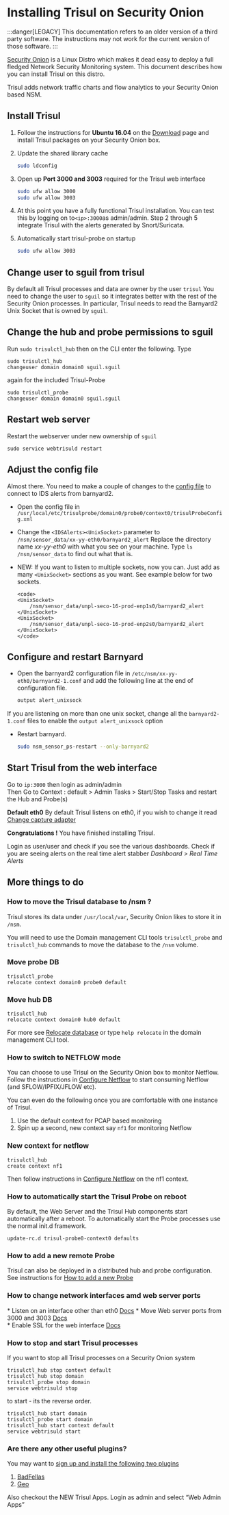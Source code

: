 # Installing Trisul on Security Onion


:::danger[LEGACY]
This documentation refers to an older version of a third party software. The instructions may not work for the current version of those software.
:::


[Security Onion](http://securityonion.blogspot.com/) is a Linux Distro
which makes it dead easy to deploy a full fledged Network Security
Monitoring system. This document describes how you can install Trisul on
this distro.

Trisul adds network traffic charts and flow analytics to your Security
Onion based NSM.

## Install Trisul

1. Follow the instructions for **Ubuntu 16.04** on the [Download](https://trisul.org/download) page and install Trisul packages on your Security
   Onion box.

2. Update the shared library cache
   
   ```bash
   sudo ldconfig
   ```

3. Open up **Port 3000 and 3003** required for the Trisul web interface
   
   ```bash
   sudo ufw allow 3000 
   sudo ufw allow 3003
   ```

4. At this point you have a fully functional Trisul installation. You can test this by logging on to`<ip>:3000`as admin/admin. Step 2 through 5 integrate Trisul with the alerts generated by Snort/Suricata.

5. Automatically start trisul-probe on startup  
   
   ```bash
   sudo ufw allow 3003 
   ```

## Change user to sguil from trisul

By default all Trisul processes and data are owner by the user `trisul`
You need to change the user to `sguil` so it integrates better with the
rest of the Security Onion processes. In particular, Trisul needs to
read the Barnyard2 Unix Socket that is owned by `sguil`.

## Change the hub and probe permissions to sguil

Run `sudo trisulctl_hub` then on the CLI enter the following. Type

```language-bash
sudo trisulctl_hub
changeuser domain domain0 sguil.sguil
```

again for the included Trisul-Probe

```language-bash
sudo trisulctl_probe
changeuser domain domain0 sguil.sguil
```

## Restart web server

Restart the webserver under new ownership of `sguil`

```language-bash
sudo service webtrisuld restart
```

## Adjust the config file

Almost there. You need to make a couple of changes to the [config
file](/docs/ref/trisulconfig) to connect to IDS alerts from
barnyard2.

- Open the config file in
  `/usr/local/etc/trisulprobe/domain0/probe0/context0/trisulProbeConfig.xml`

- Change the `<IDSAlerts><UnixSocket>` parameter to
  `/nsm/sensor_data/xx-yy-eth0/barnyard2_alert` Replace the directory
  name *xx-yy-eth0* with what you see on your machine. Type `ls
  /nsm/sensor_data` to find out what that is. 

- NEW: If you want to listen to multiple sockets, now you can. Just
  add as many `<UnixSocket>` sections as you want. See example below
  for two sockets.
  
  ```language-xml
  <code>
  <UnixSocket>
      /nsm/sensor_data/unpl-seco-16-prod-enp1s0/barnyard2_alert
  </UnixSocket>
  <UnixSocket>
      /nsm/sensor_data/unpl-seco-16-prod-enp2s0/barnyard2_alert
  </UnixSocket>
  </code>
  ```

## Configure and restart Barnyard

- Open the barnyard2 configuration file in `/etc/nsm/xx-yy-eth0/barnyard2-1.conf` and add the following line at the
  end of configuration file.
  
  ```bash
  output alert_unixsock
  ```

If you are listening on more than one unix socket, change all the
`barnyard2-1.conf` files to enable the `output alert_unixsock` option

- Restart barnyard.
  
  ```bash
  sudo nsm_sensor_ps-restart --only-barnyard2
  ```

## Start Trisul from the web interface

Go to `ip:3000` then login as admin/admin  
Then Go to Context : default \> Admin Tasks \> Start/Stop Tasks and
restart the Hub and Probe(s)

**Default eth0** By default Trisul listens on eth0, if you wish to
change it read [Change capture adapter](/docs/ug/webadmin/profiles)

**Congratulations \!** You have finished installing Trisul.

Login as user/user and check if you see the various dashboards. Check if
you are seeing alerts on the real time alert stabber *Dashboard \> Real
Time Alerts*

## More things to do

### How to move the Trisul database to /nsm ?

Trisul stores its data under `/usr/local/var`, Security Onion likes to
store it in `/nsm`.

You will need to use the Domain management CLI tools `trisulctl_probe`
and `trisulctl_hub` commands to move the database to the `/nsm` volume.

### Move probe DB

```language-bash
trisulctl_probe
relocate context domain0 probe0 default 
```

### Move hub DB

```language-bash
trisulctl_hub
relocate context domain0 hub0 default 
```

For more see [Relocate database](/docs/ug/basicusage/reloc) or type
`help relocate` in the domain management CLI tool.

### How to switch to NETFLOW mode

You can choose to use Trisul on the Security Onion box to monitor
Netflow. Follow the instructions in [Configure
Netflow](/docs/ug/netflow/netflow_setup) to start consuming Netflow
(and SFLOW/IPFIX/JFLOW etc).

You can even do the following once you are comfortable with one instance
of Trisul.

1. Use the default context for PCAP based monitoring
2. Spin up a second, new context say `nf1` for monitoring Netflow

### New context for netflow

```language-bash
trisulctl_hub
create context nf1 
```

Then follow instructions in [Configure
Netflow](/docs/ug/netflow/netflow_setup) on the nf1 context.

### How to automatically start the Trisul Probe on reboot

By default, the Web Server and the Trisul Hub components start
automatically after a reboot. To automatically start the Probe processes
use the normal init.d framework.

```language-bash
update-rc.d trisul-probe0-context0 defaults 
```

### How to add a new remote Probe

Trisul can also be deployed in a distributed hub and probe
configuration. See instructions for [How to add a new
Probe](/docs/ug/domain/deploy_probe)

### How to change network interfaces amd web server ports

\* Listen on an interface other than eth0
[Docs](/docs/ug/webadmin/profiles) 
\* Move Web server ports from 3000 and 3003
[Docs](/docs/howto/change_web_port)  
\* Enable SSL for the web interface [Docs](/docs/howto/sslforwebtr)

### How to stop and start Trisul processes

If you want to stop all Trisul processes on a Security Onion system

```language-bash
trisulctl_hub stop context default
trisulctl_hub stop domain
trisulctl_probe stop domain
service webtrisuld stop
```

to start - its the reverse order.

```language-bash
trisulctl_hub start domain
trisulctl_probe start domain
trisulctl_hub start context default
service webtrisuld start
```

### Are there any other useful plugins?

You may want to [sign up and install the following two plugins](https://www.trisul.org/get-started/)

1. [BadFellas](/docs/ug/install/badfellas)
2. [Geo](/docs/ug/install/geoasn)

Also checkout the NEW Trisul Apps. Login as admin and select “Web
Admin Apps”
